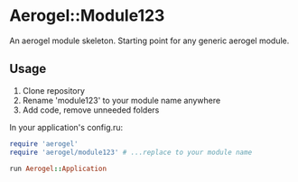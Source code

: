 # Aerogel::Module123

An aerogel module skeleton. Starting point for any generic aerogel module.


## Usage

1. Clone repository
2. Rename 'module123' to your module name anywhere
3. Add code, remove unneeded folders

In your application's config.ru:
```ruby
require 'aerogel'
require 'aerogel/module123' # ...replace to your module name

run Aerogel::Application
```
